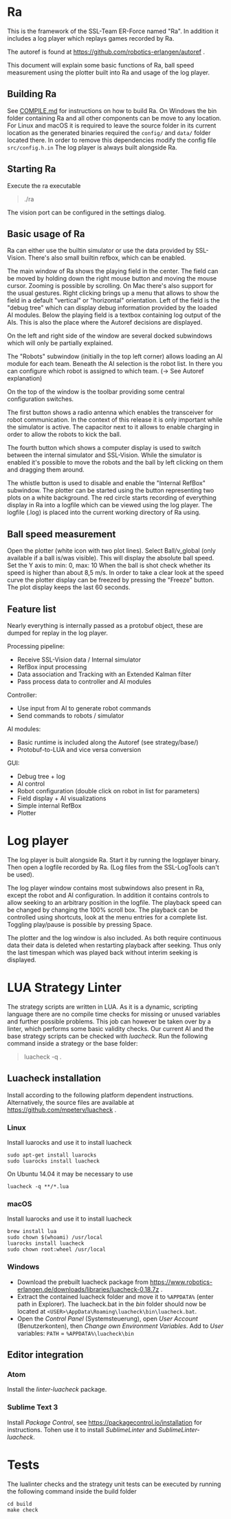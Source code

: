# Ra
This is the framework of the SSL-Team ER-Force named "Ra". In addition it
includes a log player which replays games recorded by Ra.

The autoref is found at https://github.com/robotics-erlangen/autoref .

This document will explain some basic functions of Ra, ball speed measurement
using the plotter built into Ra and usage of the log player.


## Building Ra
See [COMPILE.md](COMPILE.md) for instructions on how to build Ra. On Windows the bin folder
containing Ra and all other components can be move to any location. For Linux
and macOS it is required to leave the source folder in its current location
as the generated binaries required the `config/` and `data/` folder located there.
In order to remove this dependencies modify the config file `src/config.h.in`
The log player is always built alongside Ra.


## Starting Ra
Execute the ra executable
> ./ra

The vision port can be configured in the settings dialog.


## Basic usage of Ra
Ra can either use the builtin simulator or use the data provided by SSL-Vision.
There's also small builtin refbox, which can be enabled.

The main window of Ra shows the playing field in the center. The field can be
moved by holding down the right mouse button and moving the mouse cursor.
Zooming is possible by scrolling. On Mac there's also support for the usual
gestures. Right clicking brings up a menu that allows to show the field in a
default "vertical" or "horizontal" orientation.
Left of the field is the "debug tree" which can display debug information
provided by the loaded AI modules. Below the playing field is a textbox
containing log output of the AIs. This is also the place where the Autoref
decisions are displayed.

On the left and right side of the window are several docked subwindows which
will only be partially explained.

The "Robots" subwindow (initially in the top left corner) allows loading an
AI module for each team.
Beneath the AI selection is the robot list. In there you can configure which
robot is assigned to which team. (-> See Autoref explanation)

On the top of the window is the toolbar providing some central configuration
switches.

The first button shows a radio antenna which enables the transceiver for robot
communication. In the context of this release it is only important while the
simulator is active. The capacitor next to it allows to enable charging in
order to allow the robots to kick the ball.

The fourth button which shows a computer display is used to switch between the
internal simulator and SSL-Vision. While the simulator is enabled it's possible
to move the robots and the ball by left clicking on them and dragging them
around.

The whistle button is used to disable and enable the "Internal RefBox" subwindow.
The plotter can be started using the button representing two plots on a white
background.
The red circle starts recording of everything display in Ra into a logfile
which can be viewed using the log player. The logfile (.log) is placed into the
current working directory of Ra using.


## Ball speed measurement
Open the plotter (white icon with two plot lines).
Select Ball/v_global (only available if a ball is/was visible). This will
display the absolute ball speed.
Set the Y axis to min: 0, max: 10
When the ball is shot check whether its speed is higher than about 8,5 m/s.
In order to take a clear look at the speed curve the plotter display can be
freezed by pressing the "Freeze" button. The plot display keeps the last 60
seconds.


## Feature list
Nearly everything is internally passed as a protobuf object, these are dumped
for replay in the log player.

Processing pipeline:
* Receive SSL-Vision data / Internal simulator
* RefBox input processing
* Data association and Tracking with an Extended Kalman filter
* Pass process data to controller and AI modules

Controller:
* Use input from AI to generate robot commands
* Send commands to robots / simulator

AI modules:
* Basic runtime is included along the Autoref (see strategy/base/)
* Protobuf-to-LUA and vice versa conversion

GUI:
* Debug tree + log
* AI control
* Robot configuration (double click on robot in list for parameters)
* Field display + AI visualizations
* Simple internal RefBox
* Plotter


# Log player
The log player is built alongside Ra. Start it by running the logplayer binary.
Then open a logfile recorded by Ra. (Log files from the SSL-LogTools can't be
used).

The log player window contains most subwindows also present in Ra, except the
robot and AI configuration. In addition it contains controls to allow seeking
to an arbitrary position in the logfile. The playback speed can be changed by
changing the 100% scroll box. The playback can be controlled using shortcuts,
look at the menu entries for a complete list. Toggling play/pause is possible
by pressing Space.

The plotter and the log window is also included. As both require continuous
data their data is deleted when restarting playback after seeking. Thus only
the last timespan which was played back without interim seeking is displayed.


# LUA Strategy Linter
The strategy scripts are written in LUA. As it is a dynamic, scripting language
there are no compile time checks for missing or unused variables and further
possible problems. This job can however be taken over by a linter, which
performs some basic validity checks. Our current AI and the base strategy
scripts can be checked with _luacheck_. Run the following command inside a
strategy or the base folder:
> luacheck -q .

## Luacheck installation

Install according to the following platform dependent instructions.
Alternatively, the source files are available at
https://github.com/mpeterv/luacheck .

### Linux
Install luarocks and use it to install luacheck
```
sudo apt-get install luarocks
sudo luarocks install luacheck
```

On Ubuntu 14.04 it may be necessary to use
```
luacheck -q **/*.lua
```

### macOS
Install luarocks and use it to install luacheck
```
brew install lua
sudo chown $(whoami) /usr/local
luarocks install luacheck
sudo chown root:wheel /usr/local
```

### Windows
- Download the prebuilt luacheck package from
https://www.robotics-erlangen.de/downloads/libraries/luacheck-0.18.7z .
- Extract the contained luacheck folder and move it to `%APPDATA%` (enter path in Explorer). The luacheck.bat in the _bin_ folder should now be located at
`<USER>\AppData\Roaming\luacheck\bin\luacheck.bat`.
- Open the _Control Panel_ (Systemsteuerung), open _User Account_ (Benutzerkonten), then _Change own Environment Variables_.
Add to *User* variables:
`PATH` = `%APPDATA%\luacheck\bin`


## Editor integration

### Atom
Install the _linter-luacheck_ package.

### Sublime Text 3
Install _Package Control_, see https://packagecontrol.io/installation for
instructions. Tohen use it to install _SublimeLinter_ and _SublimeLinter-luacheck_.

# Tests
The lualinter checks and the strategy unit tests can be executed by running the
following command inside the build folder

```
cd build
make check
```
